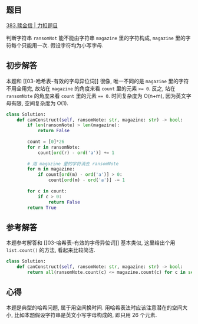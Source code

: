 ## 题目
[383.赎金信 | 力扣题目](https://leetcode.cn/problems/ransom-note/description/)

判断字符串 `ransomNot` 能不能由字符串 `magazine` 里的字符构成, `magazine` 里的字符每个只能用一次. 假设字符均为小写字母.

## 初步解答
本题和 [[03-哈希表-有效的字母异位词]] 很像, 唯一不同的是 `magazine` 里的字符不用全用完, 故站在 `magazine` 的角度来看 `count` 里的元素 `>= 0`. 反之, 站在 `ransomNote` 的角度来看 `count` 里的元素 `== 0`. 时间复杂度为 O(n+m), 因为英文字母有限, 空间复杂度为 O(1).
```python
class Solution:
    def canConstruct(self, ransomNote: str, magazine: str) -> bool:
        if len(ransomNote) > len(magazine):
            return False
        
        count = [0]*26
        for r in ransomNote:
            count[ord(r) - ord('a')] += 1
        
        # 用 magazine 里的字符消去 ransomNote
        for m in magazine:
            if count[ord(m) - ord('a')] > 0:
                count[ord(m) - ord('a')] -= 1
        
        for c in count:
            if c > 0:
                return False
        return True

```

## 参考解答
本题参考解答和 [[03-哈希表-有效的字母异位词]] 基本类似, 这里给出个用 `list.count()` 的方法, 看起来比较简洁.
```python
class Solution:
    def canConstruct(self, ransomNote: str, magazine: str) -> bool:
        return all(ransomNote.count(c) <= magazine.count(c) for c in set(ransomNote))
```

## 心得
本题是典型的哈希问题, 属于用空间换时间. 用哈希表法时应该注意潜在的空间大小, 比如本题假设字符串是英文小写字母构成的, 即只用 26 个元素.